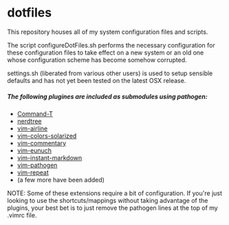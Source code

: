 # dotfiles

This repository houses all of my system configuration files and scripts.


The script configureDotFiles.sh performs the necessary configuration for these
configuration files to take effect on a new system or an old one whose
configuration scheme has become somehow corrupted.

settings.sh (liberated from various other users) is used to setup sensible defaults and has not yet been tested on the latest OSX release.

##### The following plugines are included as submodules using pathogen:
- [Command-T](https://github.com/wincent/Command-T)
- [nerdtree](https://github.com/scrooloose/nerdtree)
- [vim-airline](https://github.com/bling/vim-airline)
- [vim-colors-solarized](https://github.com/altercation/vim-colors-solarized)
- [vim-commentary](https://github.com/tpope/vim-commentary)
- [vim-eunuch](https://github.com/tpope/vim-eunuch)
- [vim-instant-markdown](https://github.com/suan/vim-instant-markdown)
- [vim-pathogen](https://github.com/tpope/vim-pathogen)
- [vim-repeat](https://github.com/tpope/vim-repeat)
- (a few more have been added)


NOTE: Some of these extensions require a bit of configuration. If you're just looking to use the shortcuts/mappings without taking advantage of the plugins, your best bet is to just remove the pathogen lines at the top of my .vimrc file.
